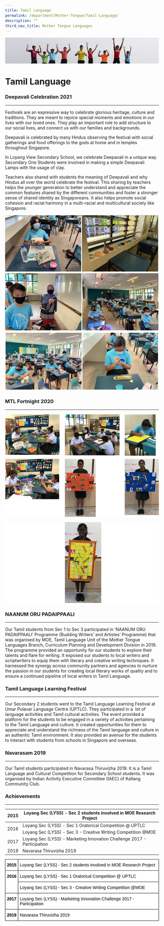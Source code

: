 ```yaml
---
title: Tamil Language
permalink: /department/Mother-Tongue/Tamil-Language/
description: ""
third_nav_title: Mother Tongue Languages
---
```

![](/images/Banner.jpg)

Tamil Language
==============

### Deepavali Celebration 2021
--------------------------

Festivals are an expressive way to celebrate glorious heritage, culture and traditions. They are meant to rejoice special moments and emotions in our lives with our loved ones. They play an important role to add structure to our social lives, and connect us with our families and backgrounds.

  

Deepavali is celebrated by many Hindus observing the festival with social gatherings and food offerings to the gods at home and in temples throughout Singapore. 

  

In Loyang View Secondary School, we celebrate Deepavali in a unique way. Secondary One Students were involved in making a simple Deepavali Lamps with the usage of clay. 

  

Teachers also shared with students the meaning of Deepavali and why Hindus all over the world celebrate the festival. This sharing by teachers helps the younger generation to better understand and appreciate the common features shared by the different communities and foster a stronger sense of shared identity as Singaporeans. It also helps promote social cohesion and racial harmony in a multi-racial and multicultural society like Singapore.

![](/images/TamilLang1.png)
![](/images/TamilLang2.png)

### MTL Fortnight 2020
------------------

![](/images/TamilLang3.png)

![](/images/TamilLang4.png)


### NAANUM ORU PADAIPPAALI
----------------------

Our Tamil students from Sec 1 to Sec 3 participated in ‘NAANUM ORU PADAIPPAALI’ Programme (Budding Writers’ and Artistes’ Programme) that was organised by MOE, Tamil Language Unit of the Mother Tongue Languages Branch, Curriculum Planning and Development Division in 2019. The programme provided an opportunity for our students to explore their talents and flare for writing. It exposed our students to local writers and scriptwriters to equip them with literary and creative writing techniques. It harnessed the synergy across community partners and agencies to nurture the passion in our students for creating local literary works of quality and to ensure a continued pipeline of local writers in Tamil Language.

### Tamil Language Learning Festival
--------------------------------

Our Secondary 2 students went to the Tamil Language Learning Festival at Umar Pulavar Language Centre (UPTLC). They participated in a  lot of language activities and Tamil cultural activities. The event provided a platform for the students to be engaged in a variety of activities pertaining to the Tamil Language and culture. It created opportunities for them to appreciate and understand the richness of the Tamil language and culture in an authentic Tamil environment. It also provided an avenue for the students to interact with students from schools in Singapore and overseas.

### Navarasam 2019
--------------

Our Tamil students participated in Navarasa Thiruvizha 2019. It is a Tamil Language and Cultural Competition for Secondary School students. It was organised by Indian Activity Executive Committee (IAEC) of Kallang Community Club.

### Achievements
------------

<table>
<thead>
  <tr>
    <th>2015</th>
    <th>Loyang Sec (LYSS) - Sec 2 students involved in MOE Research Project</th>
  </tr>
</thead>
<tbody>
  <tr>
    <td rowspan="2">2016</td>
    <td>Loyang Sec (LYSS) - Sec 1 Oratorical Competition @ UPTLC</td>
  </tr>
  <tr>
    <td>Loyang Sec (LYSS) - Sec 3 - Creative Writing Competition @MOE</td>
  </tr>
  <tr>
    <td>2017</td>
    <td>Loyang Sec (LYSS) - Marketing Innovation Challenge 2017 - Participation</td>
  </tr>
  <tr>
    <td>2019</td>
    <td>Navarasa Thiruvizha 2019</td>
  </tr>
</tbody>
</table>


<style type="text/css">
.tg  {border-collapse:collapse;border-spacing:0;}
.tg td{border-color:black;border-style:solid;border-width:1px;font-family:Arial, sans-serif;font-size:14px;
  overflow:hidden;padding:10px 5px;word-break:normal;}
.tg th{border-color:black;border-style:solid;border-width:1px;font-family:Arial, sans-serif;font-size:14px;
  font-weight:normal;overflow:hidden;padding:10px 5px;word-break:normal;}
.tg .tg-citn{background-color:#FFF;color:#333;text-align:left;vertical-align:top}
.tg .tg-rdtm{background-color:#FFF;color:#333;font-weight:bold;text-align:left;vertical-align:top}
</style>
<table class="tg">
<thead>
  <tr>
    <th class="tg-rdtm"><span style="font-weight:700;color:#000;background-color:transparent">2015</span></th>
    <th class="tg-citn"><span style="color:#000;background-color:transparent">Loyang Sec (LYSS) - Sec 2 students involved in MOE Research Project</span></th>
  </tr>
</thead>
<tbody>
  <tr>
    <td class="tg-rdtm" rowspan="2"><span style="font-weight:700;color:#000;background-color:transparent">2016</span></td>
    <td class="tg-citn"><span style="color:#000;background-color:transparent">Loyang Sec (LYSS) - Sec 1 Oratorical Competition @ UPTLC</span></td>
  </tr>
  <tr>
    <td class="tg-citn"><span style="color:#000;background-color:transparent">Loyang Sec (LYSS) - Sec 3 - Creative Writing Competition @MOE</span></td>
  </tr>
  <tr>
    <td class="tg-rdtm"><span style="font-weight:700;color:#000;background-color:transparent">2017</span></td>
    <td class="tg-citn"><span style="color:#000;background-color:transparent">Loyang Sec (LYSS) - Marketing Innovation Challenge 2017 - Participation</span></td>
  </tr>
  <tr>
    <td class="tg-rdtm"><span style="font-weight:700;color:#000;background-color:transparent">2019</span></td>
    <td class="tg-citn"><span style="color:#000;background-color:transparent">Navarasa Thiruvizha 2019</span></td>
  </tr>
</tbody>
</table>